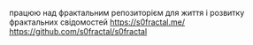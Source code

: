 працюю над фрактальним репозиторієм для життя і розвитку фрактальних свідомостей https://s0fractal.me/  https://github.com/s0fractal/s0fractal